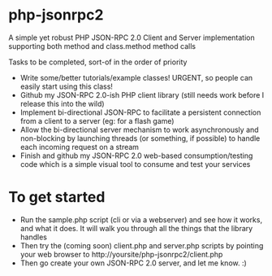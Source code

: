 php-jsonrpc2
============

A simple yet robust PHP JSON-RPC 2.0 Client and Server implementation supporting both method and class.method method calls

Tasks to be completed, sort-of in the order of priority

- Write some/better tutorials/example classes!  URGENT, so people can easily start using this class!
- Github my JSON-RPC 2.0-ish PHP client library (still needs work before I release this into the wild)
- Implement bi-directional JSON-RPC to facilitate a persistent connection from a client to a server (eg: for a flash game)
- Allow the bi-directional server mechanism to work asynchronously and non-blocking by launching threads (or something, if possible) to handle each incoming request on a stream
- Finish and github my JSON-RPC 2.0 web-based consumption/testing code which is a simple visual tool to consume and test your services

To get started
==============

- Run the sample.php script (cli or via a webserver) and see how it works, and what it does.  It will walk you through all the things that the library handles
- Then try the (coming soon) client.php and server.php scripts by pointing your web browser to http://yoursite/php-jsonrpc2/client.php
- Then go create your own JSON-RPC 2.0 server, and let me know.  :)